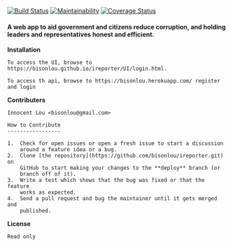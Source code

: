 
[![Build Status](https://travis-ci.org/bisonlou/ireporter.svg?branch=master)](https://travis-ci.org/bisonlou/ireporter) [![Maintainability](https://api.codeclimate.com/v1/badges/9d3f3eadf80b3a89bcfe/maintainability)](https://codeclimate.com/github/bisonlou/ireporter/maintainability) [![Coverage Status](https://coveralls.io/repos/github/bisonlou/ireporter/badge.svg?branch=master)](https://coveralls.io/github/bisonlou/ireporter?branch=master)

#### A web app to aid government and citizens reduce corruption, and holding leaders and representatives honest and efficient.


**Installation**
```
To access the UI, browse to https://bisonlou.github.io/ireporter/UI/login.html.

To access th api, browse to https://bisonlou.herokuapp.com/ register and login

```

**Contributers**
```
Innocent Lou <bisonlou@gmail.com>

How to Contribute
-----------------

1.  Check for open issues or open a fresh issue to start a discussion
    around a feature idea or a bug.
2.  Clone [the repository](https://github.com/bisonlou/ireporter.git) on
    GitHub to start making your changes to the **deploy** branch (or
    branch off of it).
3.  Write a test which shows that the bug was fixed or that the feature
    works as expected.
4.  Send a pull request and bug the maintainer until it gets merged and
    published. 
```

**License**
```
Read only
```
